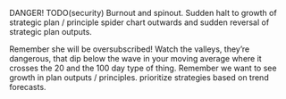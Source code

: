 DANGER! TODO(security) Burnout and spinout. Sudden halt to growth of strategic plan / principle spider chart outwards and sudden reversal of strategic plan outputs.

Remember she will be oversubscribed! Watch the valleys, they’re dangerous, that dip below the wave in your moving average where it crosses the 20 and the 100 day type of thing. Remember we want to see growth in plan outputs / principles. prioritize strategies based on trend forecasts.